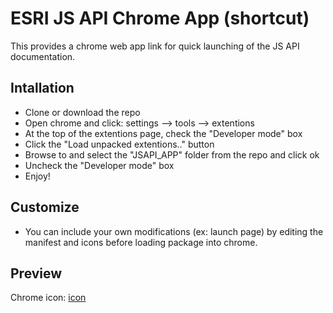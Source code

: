 # ESRI JS API Chrome App (shortcut)

This provides a chrome web app link for quick launching of the JS API documentation.

## Intallation

* Clone or download the repo
* Open chrome and click: settings --> tools --> extentions
* At the top of the extentions page, check the "Developer mode" box
* Click the "Load unpacked extentions.." button
* Browse to and select the "JSAPI_APP" folder from the repo and click ok
* Uncheck the "Developer mode" box
* Enjoy!

## Customize
* You can include your own modifications (ex: launch page) by editing the manifest and icons before loading package into chrome.

## Preview
Chrome icon:
[icon](https://raw.github.com/DavidSpriggs/ChromeWebAppJSAPI/master/JSAPI_APP/icon128.png)